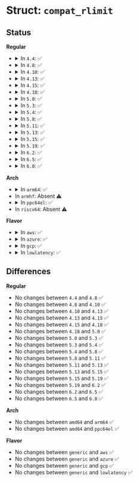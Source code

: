 # Struct: <code>compat_rlimit</code>

## Status
<b>Regular</b>
<ul>
<li>
<details>
<summary>In <code>4.4</code>: ✅</summary>

```c
struct compat_rlimit {
    compat_ulong_t rlim_cur;
    compat_ulong_t rlim_max;
};
```
</details>
</li>
<li>
<details>
<summary>In <code>4.8</code>: ✅</summary>

```c
struct compat_rlimit {
    compat_ulong_t rlim_cur;
    compat_ulong_t rlim_max;
};
```
</details>
</li>
<li>
<details>
<summary>In <code>4.10</code>: ✅</summary>

```c
struct compat_rlimit {
    compat_ulong_t rlim_cur;
    compat_ulong_t rlim_max;
};
```
</details>
</li>
<li>
<details>
<summary>In <code>4.13</code>: ✅</summary>

```c
struct compat_rlimit {
    compat_ulong_t rlim_cur;
    compat_ulong_t rlim_max;
};
```
</details>
</li>
<li>
<details>
<summary>In <code>4.15</code>: ✅</summary>

```c
struct compat_rlimit {
    compat_ulong_t rlim_cur;
    compat_ulong_t rlim_max;
};
```
</details>
</li>
<li>
<details>
<summary>In <code>4.18</code>: ✅</summary>

```c
struct compat_rlimit {
    compat_ulong_t rlim_cur;
    compat_ulong_t rlim_max;
};
```
</details>
</li>
<li>
<details>
<summary>In <code>5.0</code>: ✅</summary>

```c
struct compat_rlimit {
    compat_ulong_t rlim_cur;
    compat_ulong_t rlim_max;
};
```
</details>
</li>
<li>
<details>
<summary>In <code>5.3</code>: ✅</summary>

```c
struct compat_rlimit {
    compat_ulong_t rlim_cur;
    compat_ulong_t rlim_max;
};
```
</details>
</li>
<li>
<details>
<summary>In <code>5.4</code>: ✅</summary>

```c
struct compat_rlimit {
    compat_ulong_t rlim_cur;
    compat_ulong_t rlim_max;
};
```
</details>
</li>
<li>
<details>
<summary>In <code>5.8</code>: ✅</summary>

```c
struct compat_rlimit {
    compat_ulong_t rlim_cur;
    compat_ulong_t rlim_max;
};
```
</details>
</li>
<li>
<details>
<summary>In <code>5.11</code>: ✅</summary>

```c
struct compat_rlimit {
    compat_ulong_t rlim_cur;
    compat_ulong_t rlim_max;
};
```
</details>
</li>
<li>
<details>
<summary>In <code>5.13</code>: ✅</summary>

```c
struct compat_rlimit {
    compat_ulong_t rlim_cur;
    compat_ulong_t rlim_max;
};
```
</details>
</li>
<li>
<details>
<summary>In <code>5.15</code>: ✅</summary>

```c
struct compat_rlimit {
    compat_ulong_t rlim_cur;
    compat_ulong_t rlim_max;
};
```
</details>
</li>
<li>
<details>
<summary>In <code>5.19</code>: ✅</summary>

```c
struct compat_rlimit {
    compat_ulong_t rlim_cur;
    compat_ulong_t rlim_max;
};
```
</details>
</li>
<li>
<details>
<summary>In <code>6.2</code>: ✅</summary>

```c
struct compat_rlimit {
    compat_ulong_t rlim_cur;
    compat_ulong_t rlim_max;
};
```
</details>
</li>
<li>
<details>
<summary>In <code>6.5</code>: ✅</summary>

```c
struct compat_rlimit {
    compat_ulong_t rlim_cur;
    compat_ulong_t rlim_max;
};
```
</details>
</li>
<li>
<details>
<summary>In <code>6.8</code>: ✅</summary>

```c
struct compat_rlimit {
    compat_ulong_t rlim_cur;
    compat_ulong_t rlim_max;
};
```
</details>
</li>
</ul>
<b>Arch</b>
<ul>
<li>
<details>
<summary>In <code>arm64</code>: ✅</summary>

```c
struct compat_rlimit {
    compat_ulong_t rlim_cur;
    compat_ulong_t rlim_max;
};
```
</details>
</li>
<li>
In <code>armhf</code>: Absent ⚠️
</li>
<li>
<details>
<summary>In <code>ppc64el</code>: ✅</summary>

```c
struct compat_rlimit {
    compat_ulong_t rlim_cur;
    compat_ulong_t rlim_max;
};
```
</details>
</li>
<li>
In <code>riscv64</code>: Absent ⚠️
</li>
</ul>
<b>Flavor</b>
<ul>
<li>
<details>
<summary>In <code>aws</code>: ✅</summary>

```c
struct compat_rlimit {
    compat_ulong_t rlim_cur;
    compat_ulong_t rlim_max;
};
```
</details>
</li>
<li>
<details>
<summary>In <code>azure</code>: ✅</summary>

```c
struct compat_rlimit {
    compat_ulong_t rlim_cur;
    compat_ulong_t rlim_max;
};
```
</details>
</li>
<li>
<details>
<summary>In <code>gcp</code>: ✅</summary>

```c
struct compat_rlimit {
    compat_ulong_t rlim_cur;
    compat_ulong_t rlim_max;
};
```
</details>
</li>
<li>
<details>
<summary>In <code>lowlatency</code>: ✅</summary>

```c
struct compat_rlimit {
    compat_ulong_t rlim_cur;
    compat_ulong_t rlim_max;
};
```
</details>
</li>
</ul>

## Differences
<b>Regular</b>
<ul>
<li>
No changes between <code>4.4</code> and <code>4.8</code> ✅
</li>
<li>
No changes between <code>4.8</code> and <code>4.10</code> ✅
</li>
<li>
No changes between <code>4.10</code> and <code>4.13</code> ✅
</li>
<li>
No changes between <code>4.13</code> and <code>4.15</code> ✅
</li>
<li>
No changes between <code>4.15</code> and <code>4.18</code> ✅
</li>
<li>
No changes between <code>4.18</code> and <code>5.0</code> ✅
</li>
<li>
No changes between <code>5.0</code> and <code>5.3</code> ✅
</li>
<li>
No changes between <code>5.3</code> and <code>5.4</code> ✅
</li>
<li>
No changes between <code>5.4</code> and <code>5.8</code> ✅
</li>
<li>
No changes between <code>5.8</code> and <code>5.11</code> ✅
</li>
<li>
No changes between <code>5.11</code> and <code>5.13</code> ✅
</li>
<li>
No changes between <code>5.13</code> and <code>5.15</code> ✅
</li>
<li>
No changes between <code>5.15</code> and <code>5.19</code> ✅
</li>
<li>
No changes between <code>5.19</code> and <code>6.2</code> ✅
</li>
<li>
No changes between <code>6.2</code> and <code>6.5</code> ✅
</li>
<li>
No changes between <code>6.5</code> and <code>6.8</code> ✅
</li>
</ul>
<b>Arch</b>
<ul>
<li>
No changes between <code>amd64</code> and <code>arm64</code> ✅
</li>
<li>
No changes between <code>amd64</code> and <code>ppc64el</code> ✅
</li>
</ul>
<b>Flavor</b>
<ul>
<li>
No changes between <code>generic</code> and <code>aws</code> ✅
</li>
<li>
No changes between <code>generic</code> and <code>azure</code> ✅
</li>
<li>
No changes between <code>generic</code> and <code>gcp</code> ✅
</li>
<li>
No changes between <code>generic</code> and <code>lowlatency</code> ✅
</li>
</ul>
